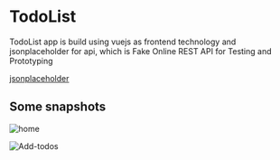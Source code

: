# TodoList
TodoList app is build using vuejs as frontend technology and jsonplaceholder for api, which is Fake Online REST API for Testing and Prototyping 

[jsonplaceholder]('https://jsonplaceholder.typicode.com/todos' 'jsonplaceholder')

## Some snapshots
![home]('https://github.com/sanjaymagar/vuejs-vuex-todos/blob/master/src/assets/images/home.png')

![Add-todos]('https://github.com/sanjaymagar/vuejs-vuex-todos/blob/master/src/assets/images/todoItem-added.png')
